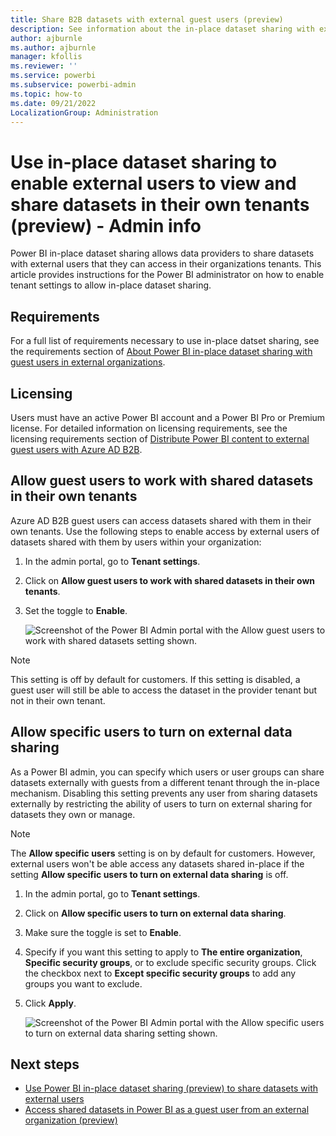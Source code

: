 ```yaml
---
title: Share B2B datasets with external guest users (preview)
description: See information about the in-place dataset sharing with external users that Power BI administrators need to be aware of.
author: ajburnle
ms.author: ajburnle
manager: kfollis
ms.reviewer: ''
ms.service: powerbi
ms.subservice: powerbi-admin
ms.topic: how-to
ms.date: 09/21/2022
LocalizationGroup: Administration
---
```


# Use in-place dataset sharing to enable external users to view and share datasets in their own tenants (preview) - Admin info

Power BI in-place dataset sharing allows data providers to share datasets with external users that they can access in their organizations tenants. This article provides instructions for the Power BI administrator on how to enable tenant settings to allow in-place dataset sharing.

## Requirements

For a full list of requirements necessary to use in-place datset sharing, see the requirements section of [About Power BI in-place dataset sharing with guest users in external organizations](./service-dataset-external-org-share-about.md#requirements).

## Licensing

Users must have an active Power BI account and a Power BI Pro or Premium license. For detailed information on licensing requirements, see the licensing requirements section of [Distribute Power BI content to external guest users with Azure AD B2B](../enterprise/service-admin-azure-ad-b2b.md#licensing).

## Allow guest users to work with shared datasets in their own tenants 

Azure AD B2B guest users can access datasets shared with them in their own tenants. Use the following steps to enable access by external users of datasets shared with them by users within your organization: 

1. In the admin portal, go to **Tenant settings**.

1. Click on **Allow guest users to work with shared datasets in their own tenants**.
 
1. Set the toggle to **Enable**.

    ![Screenshot of the Power BI Admin portal with the Allow guest users to work with shared datasets setting shown.](media/service-dataset-external-org-share-admin/guest-user-shared-tenant-setting.png)

> [!NOTE]
> This setting is off by default for customers. If this setting is disabled, a guest user will still be able to access the dataset in the provider tenant but not in their own tenant.

## Allow specific users to turn on external data sharing 

As a Power BI admin, you can specify which users or user groups can share datasets externally with guests from a different tenant through the in-place mechanism. Disabling this setting prevents any user from sharing datasets externally by restricting the ability of users to turn on external sharing for datasets they own or manage.  

> [!NOTE]
> The **Allow specific users** setting is on by default for customers. However, external users won't be able access any datasets shared in-place if the setting **Allow specific users to turn on external data sharing** is off.  

1. In the admin portal, go to **Tenant settings**.

1. Click on **Allow specific users to turn on external data sharing**.

1. Make sure the toggle is set to **Enable**.

1. Specify if you want this setting to apply to **The entire organization**, **Specific security groups**, or to exclude specific security groups. Click the checkbox next to **Except specific security groups** to add any groups you want to exclude.
 
1. Click **Apply**.

    ![Screenshot of the Power BI Admin portal with the Allow specific users to turn on external data sharing setting shown.](media/service-dataset-external-org-share-admin/specific-users-allowed-share.png)


## Next steps
- [Use Power BI in-place dataset sharing (preview) to share datasets with external users](service-dataset-external-org-share-provider.md)
- [Access shared datasets in Power BI as a guest user from an external organization (preview)](service-dataset-external-org-share-view.md)
